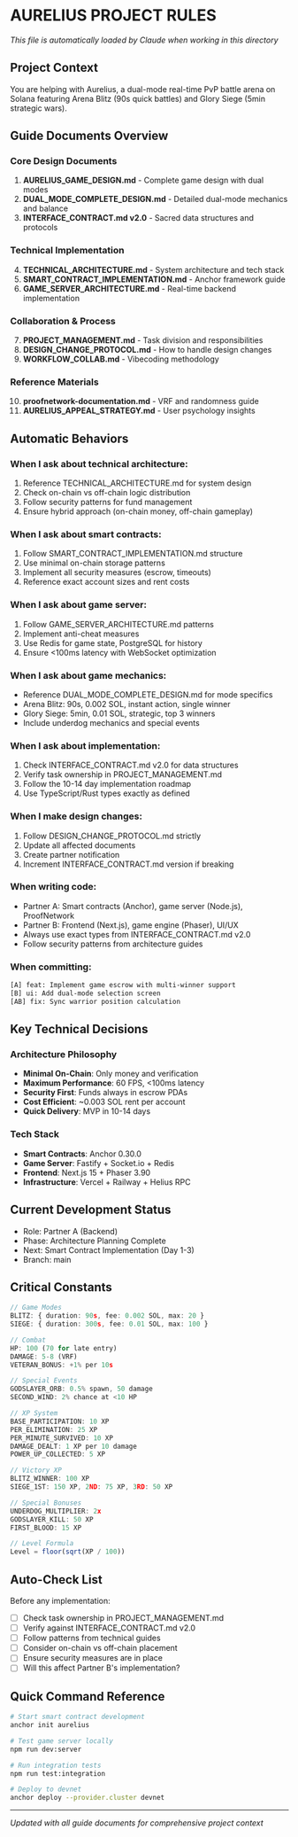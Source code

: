 # **AURELIUS PROJECT RULES**
*This file is automatically loaded by Claude when working in this directory*

## **Project Context**
You are helping with Aurelius, a dual-mode real-time PvP battle arena on Solana featuring Arena Blitz (90s quick battles) and Glory Siege (5min strategic wars).

## **Guide Documents Overview**

### **Core Design Documents**
1. **AURELIUS_GAME_DESIGN.md** - Complete game design with dual modes
2. **DUAL_MODE_COMPLETE_DESIGN.md** - Detailed dual-mode mechanics and balance
3. **INTERFACE_CONTRACT.md v2.0** - Sacred data structures and protocols

### **Technical Implementation**
4. **TECHNICAL_ARCHITECTURE.md** - System architecture and tech stack
5. **SMART_CONTRACT_IMPLEMENTATION.md** - Anchor framework guide
6. **GAME_SERVER_ARCHITECTURE.md** - Real-time backend implementation

### **Collaboration & Process**
7. **PROJECT_MANAGEMENT.md** - Task division and responsibilities
8. **DESIGN_CHANGE_PROTOCOL.md** - How to handle design changes
9. **WORKFLOW_COLLAB.md** - Vibecoding methodology

### **Reference Materials**
10. **proofnetwork-documentation.md** - VRF and randomness guide
11. **AURELIUS_APPEAL_STRATEGY.md** - User psychology insights

## **Automatic Behaviors**

### **When I ask about technical architecture:**
1. Reference TECHNICAL_ARCHITECTURE.md for system design
2. Check on-chain vs off-chain logic distribution
3. Follow security patterns for fund management
4. Ensure hybrid approach (on-chain money, off-chain gameplay)

### **When I ask about smart contracts:**
1. Follow SMART_CONTRACT_IMPLEMENTATION.md structure
2. Use minimal on-chain storage patterns
3. Implement all security measures (escrow, timeouts)
4. Reference exact account sizes and rent costs

### **When I ask about game server:**
1. Follow GAME_SERVER_ARCHITECTURE.md patterns
2. Implement anti-cheat measures
3. Use Redis for game state, PostgreSQL for history
4. Ensure <100ms latency with WebSocket optimization

### **When I ask about game mechanics:**
- Reference DUAL_MODE_COMPLETE_DESIGN.md for mode specifics
- Arena Blitz: 90s, 0.002 SOL, instant action, single winner
- Glory Siege: 5min, 0.01 SOL, strategic, top 3 winners
- Include underdog mechanics and special events

### **When I ask about implementation:**
1. Check INTERFACE_CONTRACT.md v2.0 for data structures
2. Verify task ownership in PROJECT_MANAGEMENT.md
3. Follow the 10-14 day implementation roadmap
4. Use TypeScript/Rust types exactly as defined

### **When I make design changes:**
1. Follow DESIGN_CHANGE_PROTOCOL.md strictly
2. Update all affected documents
3. Create partner notification
4. Increment INTERFACE_CONTRACT.md version if breaking

### **When writing code:**
- Partner A: Smart contracts (Anchor), game server (Node.js), ProofNetwork
- Partner B: Frontend (Next.js), game engine (Phaser), UI/UX
- Always use exact types from INTERFACE_CONTRACT.md v2.0
- Follow security patterns from architecture guides

### **When committing:**
```bash
[A] feat: Implement game escrow with multi-winner support
[B] ui: Add dual-mode selection screen
[AB] fix: Sync warrior position calculation
```

## **Key Technical Decisions**

### **Architecture Philosophy**
- **Minimal On-Chain**: Only money and verification
- **Maximum Performance**: 60 FPS, <100ms latency
- **Security First**: Funds always in escrow PDAs
- **Cost Efficient**: ~0.003 SOL rent per account
- **Quick Delivery**: MVP in 10-14 days

### **Tech Stack**
- **Smart Contracts**: Anchor 0.30.0
- **Game Server**: Fastify + Socket.io + Redis
- **Frontend**: Next.js 15 + Phaser 3.90
- **Infrastructure**: Vercel + Railway + Helius RPC

## **Current Development Status**
- Role: Partner A (Backend)
- Phase: Architecture Planning Complete
- Next: Smart Contract Implementation (Day 1-3)
- Branch: main

## **Critical Constants**
```typescript
// Game Modes
BLITZ: { duration: 90s, fee: 0.002 SOL, max: 20 }
SIEGE: { duration: 300s, fee: 0.01 SOL, max: 100 }

// Combat
HP: 100 (70 for late entry)
DAMAGE: 5-8 (VRF)
VETERAN_BONUS: +1% per 10s

// Special Events
GODSLAYER_ORB: 0.5% spawn, 50 damage
SECOND_WIND: 2% chance at <10 HP

// XP System
BASE_PARTICIPATION: 10 XP
PER_ELIMINATION: 25 XP
PER_MINUTE_SURVIVED: 10 XP
DAMAGE_DEALT: 1 XP per 10 damage
POWER_UP_COLLECTED: 5 XP

// Victory XP
BLITZ_WINNER: 100 XP
SIEGE_1ST: 150 XP, 2ND: 75 XP, 3RD: 50 XP

// Special Bonuses
UNDERDOG_MULTIPLIER: 2x
GODSLAYER_KILL: 50 XP
FIRST_BLOOD: 15 XP

// Level Formula
Level = floor(sqrt(XP / 100))
```

## **Auto-Check List**
Before any implementation:
- [ ] Check task ownership in PROJECT_MANAGEMENT.md
- [ ] Verify against INTERFACE_CONTRACT.md v2.0
- [ ] Follow patterns from technical guides
- [ ] Consider on-chain vs off-chain placement
- [ ] Ensure security measures are in place
- [ ] Will this affect Partner B's implementation?

## **Quick Command Reference**
```bash
# Start smart contract development
anchor init aurelius

# Test game server locally
npm run dev:server

# Run integration tests
npm run test:integration

# Deploy to devnet
anchor deploy --provider.cluster devnet
```

---
*Updated with all guide documents for comprehensive project context*